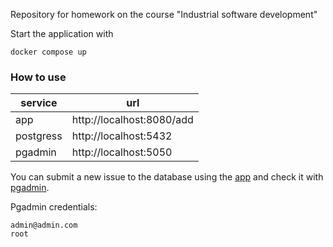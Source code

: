 Repository for homework on the course "Industrial software development"

Start the application with
```
docker compose up
```


### How to use

| service    | url                        |
|------------|----------------------------|
| app        | http://localhost:8080/add  |
| postgress  | http://localhost:5432      |
| pgadmin    | http://localhost:5050      |

You can submit a new issue to the database using the [app](http://localhost:8080/add) and check it with [pgadmin](http://localhost:5050). 

Pgadmin credentials:
```azure
admin@admin.com
root
```






